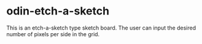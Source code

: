 # odin-etch-a-sketch

This is an etch-a-sketch type sketch board. The user can input the desired number
of pixels per side in the grid.